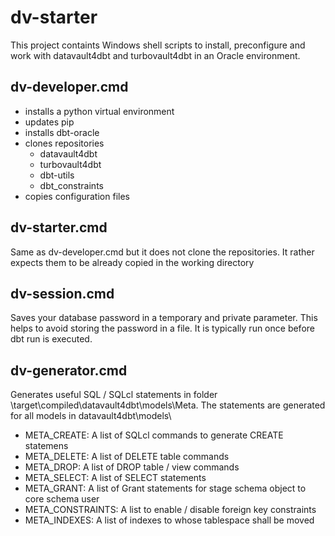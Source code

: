 # dv-starter
This project containts Windows shell scripts to install, preconfigure and work with datavault4dbt and turbovault4dbt in an Oracle environment. 

## dv-developer.cmd 
- installs a python virtual environment
- updates pip
- installs dbt-oracle
- clones repositories 
  - datavault4dbt 
  - turbovault4dbt
  - dbt-utils
  - dbt_constraints
- copies configuration files

## dv-starter.cmd 
Same as dv-developer.cmd but it does not clone the repositories. It rather expects them to be already copied in the working directory

## dv-session.cmd 
Saves your database password in a temporary and private parameter. This helps to avoid storing the password in a file. It is typically run once before dbt run is executed.

## dv-generator.cmd 
Generates useful SQL / SQLcl statements in folder \target\compiled\datavault4dbt\models\Meta.
The statements are generated for all models in datavault4dbt\models\
- META_CREATE: A list of SQLcl commands to generate CREATE statemens 
- META_DELETE: A list of DELETE table commands 
- META_DROP: A list of DROP table / view commands 
- META_SELECT: A list of SELECT statements
- META_GRANT: A list of Grant statements for stage schema object to core schema user
- META_CONSTRAINTS: A list to enable / disable foreign key constraints
- META_INDEXES: A list of indexes to whose tablespace shall be moved

